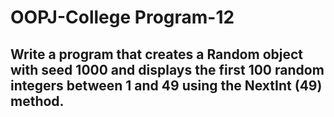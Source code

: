 # OOPJ-College Program-12

## Write a program that creates a Random object with seed 1000 and displays the first 100 random integers between 1 and 49 using the NextInt (49) method.


```JAVA

```

```

```
